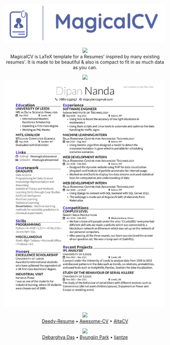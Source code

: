 <div align="center">
  <img src="logo.png" width="600" />
  
  <img src="https://capsule-render.vercel.app/api?type=transparent&fontColor=5066A8&text=Information&height=150&fontSize=60" width="500" /> <br />
  MagicalCV is LaTeX template for a Resumes' inspired by many existing resumes'. It is made to be beautiful & also is compact to fit in as much data as you can.
  
  <img src="https://capsule-render.vercel.app/api?type=transparent&fontColor=5066A8&text=Preview&height=150&fontSize=60" width="500" /> <br />
  <img src="examples/MagicalCV.jpg" width="500" />
  
  
  <img src="https://capsule-render.vercel.app/api?type=transparent&fontColor=5066A8&text=References&height=150&fontSize=60" width="500" /> <br />
  [Deedy-Resume](https://github.com/deedy/Deedy-Resume) • [Awesome-CV](https://github.com/posquit0/Awesome-CV) • [AltaCV](https://github.com/liantze/AltaCV)
  
  <img src="https://capsule-render.vercel.app/api?type=transparent&fontColor=5066A8&text=Credits&height=150&fontSize=60" width="500" /> <br />
  [Debarghya Das](https://github.com/deedy) • [Byungjin Park](https://github.com/posquit0) • [liantze](https://github.com/liantze)
  
</div>
